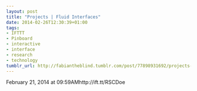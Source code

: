 ```yaml
---
layout: post
title: "Projects | Fluid Interfaces"
date: 2014-02-26T12:30:39+01:00
tags:
- IFTTT
- Pinboard
- interactive
- interface
- research
- technology
tumblr_url: http://fabiantheblind.tumblr.com/post/77898931692/projects-fluid-interfaces
---
```

February 21, 2014 at 09:59AMhttp://ift.tt/RSCDoe
